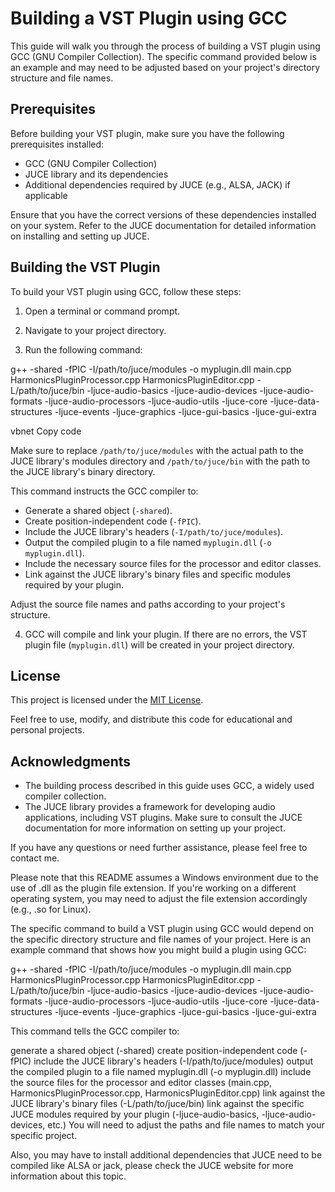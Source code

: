 # Building a VST Plugin using GCC

This guide will walk you through the process of building a VST plugin using GCC (GNU Compiler Collection). The specific command provided below is an example and may need to be adjusted based on your project's directory structure and file names.

## Prerequisites

Before building your VST plugin, make sure you have the following prerequisites installed:

- GCC (GNU Compiler Collection)
- JUCE library and its dependencies
- Additional dependencies required by JUCE (e.g., ALSA, JACK) if applicable

Ensure that you have the correct versions of these dependencies installed on your system. Refer to the JUCE documentation for detailed information on installing and setting up JUCE.

## Building the VST Plugin

To build your VST plugin using GCC, follow these steps:

1. Open a terminal or command prompt.

2. Navigate to your project directory.

3. Run the following command:

g++ -shared -fPIC -I/path/to/juce/modules -o myplugin.dll main.cpp HarmonicsPluginProcessor.cpp HarmonicsPluginEditor.cpp -L/path/to/juce/bin -ljuce-audio-basics -ljuce-audio-devices -ljuce-audio-formats -ljuce-audio-processors -ljuce-audio-utils -ljuce-core -ljuce-data-structures -ljuce-events -ljuce-graphics -ljuce-gui-basics -ljuce-gui-extra

vbnet
Copy code

Make sure to replace `/path/to/juce/modules` with the actual path to the JUCE library's modules directory and `/path/to/juce/bin` with the path to the JUCE library's binary directory.

This command instructs the GCC compiler to:

- Generate a shared object (`-shared`).
- Create position-independent code (`-fPIC`).
- Include the JUCE library's headers (`-I/path/to/juce/modules`).
- Output the compiled plugin to a file named `myplugin.dll` (`-o myplugin.dll`).
- Include the necessary source files for the processor and editor classes.
- Link against the JUCE library's binary files and specific modules required by your plugin.

Adjust the source file names and paths according to your project's structure.

4. GCC will compile and link your plugin. If there are no errors, the VST plugin file (`myplugin.dll`) will be created in your project directory.

## License

This project is licensed under the [MIT License](https://opensource.org/licenses/MIT).

Feel free to use, modify, and distribute this code for educational and personal projects.

## Acknowledgments

- The building process described in this guide uses GCC, a widely used compiler collection.
- The JUCE library provides a framework for developing audio applications, including VST plugins. Make sure to consult the JUCE documentation for more information on setting up your project.

If you have any questions or need further assistance, please feel free to contact me.

Please note that this README assumes a Windows environment due to the use of .dll as the plugin file extension. If you're working on a different operating system, you may need to adjust the file extension accordingly (e.g., .so for Linux).

The specific command to build a VST plugin using GCC would depend on the specific directory structure and file names of your project. Here is an example command that shows how you might build a plugin using GCC:

g++ -shared -fPIC -I/path/to/juce/modules -o myplugin.dll main.cpp HarmonicsPluginProcessor.cpp HarmonicsPluginEditor.cpp -L/path/to/juce/bin -ljuce-audio-basics -ljuce-audio-devices -ljuce-audio-formats -ljuce-audio-processors -ljuce-audio-utils -ljuce-core -ljuce-data-structures -ljuce-events -ljuce-graphics -ljuce-gui-basics -ljuce-gui-extra

This command tells the GCC compiler to:

generate a shared object (-shared)
create position-independent code (-fPIC)
include the JUCE library's headers (-I/path/to/juce/modules)
output the compiled plugin to a file named myplugin.dll (-o myplugin.dll)
include the source files for the processor and editor classes (main.cpp, HarmonicsPluginProcessor.cpp, HarmonicsPluginEditor.cpp)
link against the JUCE library's binary files (-L/path/to/juce/bin)
link against the specific JUCE modules required by your plugin (-ljuce-audio-basics, -ljuce-audio-devices, etc.)
You will need to adjust the paths and file names to match your specific project.

Also, you may have to install additional dependencies that JUCE need to be compiled like ALSA or jack, please check the JUCE website for more information about this topic.
